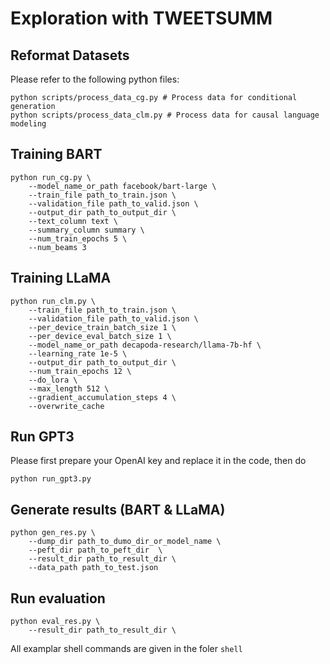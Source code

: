 # Exploration with TWEETSUMM

## Reformat Datasets
Please refer to the following python files:
```
python scripts/process_data_cg.py # Process data for conditional generation
python scripts/process_data_clm.py # Process data for causal language modeling
```

## Training BART
```
python run_cg.py \
    --model_name_or_path facebook/bart-large \
    --train_file path_to_train.json \
    --validation_file path_to_valid.json \
    --output_dir path_to_output_dir \
    --text_column text \
    --summary_column summary \
    --num_train_epochs 5 \
    --num_beams 3
```

## Training LLaMA
```
python run_clm.py \
    --train_file path_to_train.json \
    --validation_file path_to_valid.json \
    --per_device_train_batch_size 1 \
    --per_device_eval_batch_size 1 \
    --model_name_or_path decapoda-research/llama-7b-hf \
    --learning_rate 1e-5 \
    --output_dir path_to_output_dir \
    --num_train_epochs 12 \
    --do_lora \
    --max_length 512 \
    --gradient_accumulation_steps 4 \
    --overwrite_cache
```

## Run GPT3
Please first prepare your OpenAI key and replace it in the code, then do
```
python run_gpt3.py
```

## Generate results (BART & LLaMA)
```
python gen_res.py \
    --dump_dir path_to_dumo_dir_or_model_name \
    --peft_dir path_to_peft_dir  \
    --result_dir path_to_result_dir \
    --data_path path_to_test.json
```

## Run evaluation
```
python eval_res.py \
    --result_dir path_to_result_dir \
```

All examplar shell commands are given in the foler ```shell```
